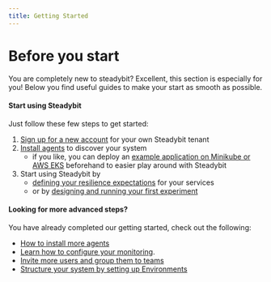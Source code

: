 ```yaml
---
title: Getting Started
---
```


# Before you start

You are completely new to steadybit? Excellent, this section is especially for you! Below you find useful guides to make your start as smooth as possible.

#### Start using Steadybit

Just follow these few steps to get started:

1. [Sign up for a new account](https://www.steadybit.com/get-started/) for your own Steadybit tenant
2. [Install agents](../content/getting-started/10-set-up-platform-agents/) to discover your system
   * if you like, you can deploy an [example application on Minikube or AWS EKS](../content/getting-started/15-deploy-example-application/) beforehand to easier play around with Steadybit
3. Start using Steadybit by
   * [defining your resilience expectations](../content/getting-started/20-define-resilience-expectations/) for your services
   * or by [designing and running your first experiment](../content/getting-started/30-run-experiment/)

#### Looking for more advanced steps?

You have already completed our getting started, check out the following:

* [How to install more agents](../install-configure/30-install-agents/)
* [Learn how to configure your monitoring](../install-configure/70-configure-monitoring/).
* [Invite more users and group them to teams](../install-configure/60-teams-and-users/)
* [Structure your system by setting up Environments](../install-configure/50-set-up-environments/)
